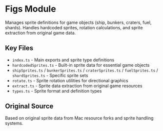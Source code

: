 # Figs Module

Manages sprite definitions for game objects (ship, bunkers, craters, fuel, shards). Handles hardcoded sprites, rotation calculations, and sprite extraction from original game data.

## Key Files

- `index.ts` - Main exports and sprite type definitions
- `hardcodedSprites.ts` - Built-in sprite data for essential game objects
- `shipSprites.ts` / `bunkerSprites.ts` / `craterSprites.ts` / `fuelSprites.ts` / `shardSprites.ts` - Specific sprite sets
- `rotate.ts` - Sprite rotation utilities for directional graphics
- `extract.ts` - Sprite data extraction from original game resources
- `types.ts` - Sprite format and definition types

## Original Source

Based on original sprite data from Mac resource forks and sprite handling systems.
